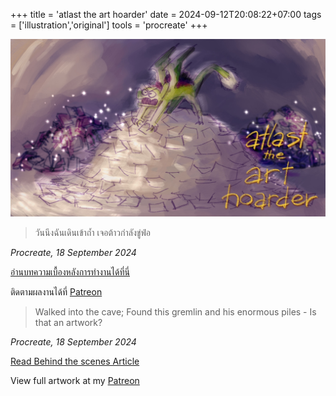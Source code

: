 +++
title = 'atlast the art hoarder'
date = 2024-09-12T20:08:22+07:00
tags = ['illustration','original']
tools = 'procreate'
+++

![artwork of dragon and his hoarding piles of unpublished artwork](Atlast-the-art-hoarder.jpg "The Art Hoarder has been found, Procreate, 16 September 2024")

> วันนึงฉันเดินเข้าถ้ำ เจอต้าวกำลังขู่ฟ่อ

*Procreate, 18 September 2024*

[อ่านบทความเบื้องหลังการทำงานได้ที่นี่](/blog/2024/240912-art-of-hoarder-behind-the-scene)

ติดตามผลงานได้ที่ [Patreon](https://www.patreon.com/posts/art-hoarder-has-112087577?utm_medium=clipboard_copy&utm_source=copyLink&utm_campaign=postshare_creator&utm_content=join_link)

> Walked into the cave; Found this gremlin and his enormous piles - Is that an artwork?

*Procreate, 18 September 2024*

[Read Behind the scenes Article](/blog/2024/240912-art-of-hoarder-behind-the-scene)

View full artwork at my [Patreon](https://www.patreon.com/posts/art-hoarder-has-112087577?utm_medium=clipboard_copy&utm_source=copyLink&utm_campaign=postshare_creator&utm_content=join_link)
